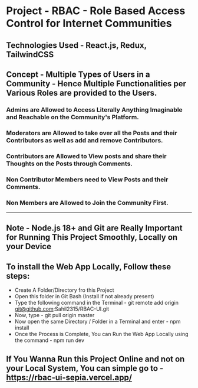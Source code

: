 # Project - RBAC - Role Based Access Control for Internet Communities
## Technologies Used - React.js, Redux, TailwindCSS
## Concept - Multiple Types of Users in a Community - Hence Multiple Functionalities per Various Roles are provided to the Users.
### Admins are Allowed to Access Literally Anything Imaginable and Reachable on the Community's Platform.
### Moderators are Allowed to take over all the Posts and their Contributors as well as add and remove Contributors.
### Contributors are Allowed to View posts and share their Thoughts on the Posts through Comments.
### Non Contributor Members need to View Posts and their Comments.
### Non Members are Allowed to Join the Community First.
_______________________________________________________________________________________________________________________________________

## Note - Node.js 18+ and Git are Really Important for Running This Project Smoothly, Locally on your Device 

## To install the Web App Locally, Follow these steps:
- Create A Folder/Directory fro this Project
- Open this folder in Git Bash (Install if not already present)
- Type the following command in the Terminal - git remote add origin git@github.com:Sahil2315/RBAC-UI.git
- Now, type - git pull origin master
- Now open the same Directory / Folder in a Terminal and enter - npm install
- Once the Process is Complete, You can Run the Web App Locally using the command - npm run dev

## If You Wanna Run this Project Online and not on your Local System, You can simple go to - https://rbac-ui-sepia.vercel.app/
